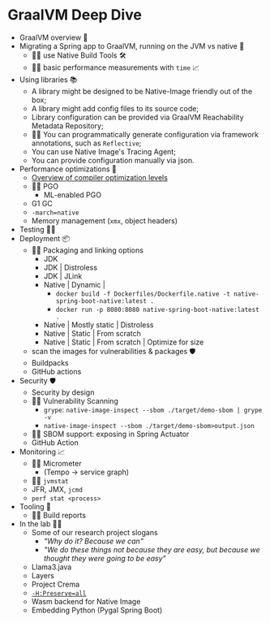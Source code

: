 # GraalVM Deep Dive

* GraalVM overview 🐰
* Migrating a Spring app to GraalVM, running on the JVM vs native 🤖
  * 👩‍💻 use Native Build Tools 🛠️
  * 👩‍💻 basic performance measurements with `time` 📈
* Using libraries 📚
  * A library might be designed to be Native-Image friendly out of the box;
  * A library might add config files to its source code;
  * Library configuration can be provided via GraalVM Reachability Metadata Repository;
  * 👩‍💻 You can programmatically generate configuration via framework annotations, such as `Reflective`;
  * You can use Native Image's Tracing Agent;
  * You can provide configuration manually via json.
* Performance optimizations 🚀
  * [Overview of compiler optimization levels](https://github.com/alina-yur/native-spring-boot?tab=readme-ov-file#optimization-levels-in-native-image)
  * 👩‍💻 PGO
    * ML-enabled PGO
  * G1 GC
  * `-march=native`
  * Memory management (`xmx`, object headers)
* Testing 👨‍🔬 <!-- mvn -Pnative test -->
* Deployment 📦
  * 👩‍💻 Packaging and linking options
    * JDK 
    * JDK | Distroless
    * JDK | JLink
    * Native | Dynamic |
      * `docker build -f Dockerfiles/Dockerfile.native -t native-spring-boot-native:latest .`
      * `docker run -p 8080:8080 native-spring-boot-native:latest .`
    * Native | Mostly static | Distroless
    * Native | Static | From scratch 
    * Native | Static | From scratch | Optimize for size
  * scan the images for vulnerabilities & packages 🛡️
  * Buildpacks
  * GitHub actions
* Security 🛡️
  *  Security by design
  * 👩‍💻 Vulnerability Scanning
    * `grype`: `native-image-inspect --sbom ./target/demo-sbom | grype -v`
    * `native-image-inspect --sbom ./target/demo-sbom>output.json`
  * 👩‍💻 SBOM support: exposing in Spring Actuator
  * GitHub Action
* Monitoring 📈
  * 👩‍💻 Micrometer
    * (Tempo -> service graph)
  * 👩‍💻 `jvmstat` <!-- visualvm --jdkhome /Users/ayurenko/.sdkman/candidates/java/23-graal --> 
  * JFR, JMX, `jcmd`
  * `perf stat <process>`
* Tooling 🔮
  * 👩‍💻 Build reports
* In the lab 👩‍🔬
  * Some of our research project slogans
    * _"Why do it? Because we can"_
    * _"We do these things not because they are easy, but because we thought they were going to be easy"_
  * Llama3.java
  * Layers
  * Project Crema
  * [`-H:Preserve=all`](https://github.com/oracle/graal/pull/10180)
  * Wasm backend for Native Image
  * Embedding Python (Pygal Spring Boot)
